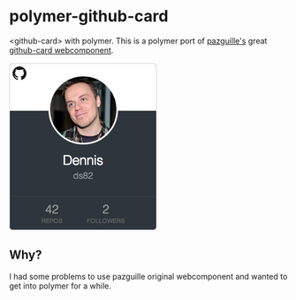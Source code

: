 # polymer-github-card

&lt;github-card&gt; with polymer.
This is a polymer port of [pazguille's](https://github.com/pazguille) great [github-card webcomponent](https://github.com/pazguille/github-card).

![](example.png)

## Why?

I had some problems to use pazguille original webcomponent and wanted to get into polymer for a while. 

